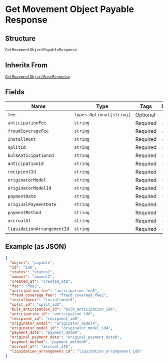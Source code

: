 
# Get Movement Object Payable Response

## Structure

`GetMovementObjectPayableResponse`

## Inherits From

[`GetMovementObjectBaseResponse`](../../doc/models/get-movement-object-base-response.md)

## Fields

| Name | Type | Tags | Description |
|  --- | --- | --- | --- |
| `fee` | `types.Optional[string]` | Optional | - |
| `anticipationFee` | `string` | Required | - |
| `fraudCoverageFee` | `string` | Required | - |
| `installment` | `string` | Required | - |
| `splitId` | `string` | Required | - |
| `bulkAnticipationId` | `string` | Required | - |
| `anticipationId` | `string` | Required | - |
| `recipientId` | `string` | Required | - |
| `originatorModel` | `string` | Required | - |
| `originatorModelId` | `string` | Required | - |
| `paymentDate` | `string` | Required | - |
| `originalPaymentDate` | `string` | Required | - |
| `paymentMethod` | `string` | Required | - |
| `accrualAt` | `string` | Required | - |
| `liquidationArrangementId` | `string` | Required | - |

## Example (as JSON)

```json
{
  "object": "payable",
  "id": "id0",
  "status": "status2",
  "amount": "amount2",
  "created_at": "created_at8",
  "fee": "fee2",
  "anticipation_fee": "anticipation_fee8",
  "fraud_coverage_fee": "fraud_coverage_fee2",
  "installment": "installment8",
  "split_id": "split_id2",
  "bulk_anticipation_id": "bulk_anticipation_id4",
  "anticipation_id": "anticipation_id0",
  "recipient_id": "recipient_id0",
  "originator_model": "originator_model4",
  "originator_model_id": "originator_model_id4",
  "payment_date": "payment_date8",
  "original_payment_date": "original_payment_date8",
  "payment_method": "payment_method0",
  "accrual_at": "accrual_at8",
  "liquidation_arrangement_id": "liquidation_arrangement_id6"
}
```

